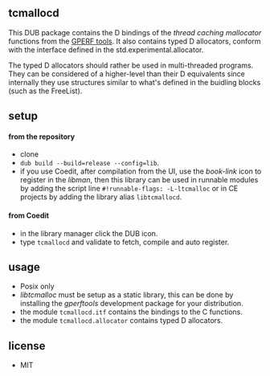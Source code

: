 ## tcmallocd

This DUB package contains the D bindings of the _thread caching mallocator_ functions from the [GPERF tools](https://github.com/gperftools/gperftools).
It also contains typed D allocators, conform with the interface defined in the std.experimental.allocator.

The typed D allocators should rather be used in multi-threaded programs.
They can be considered of a higher-level than their D equivalents since internally they use structures similar to what's defined in the buidling blocks (such as the FreeList).

## setup

#### from the repository
- clone
- `dub build --build=release --config=lib`.
- if you use Coedit, after compilation from the UI, use the _book-link_ icon to register in the _libman_, then this library can be used in runnable modules by adding the script line `#!runnable-flags: -L-ltcmalloc` or in CE projects by adding the library alias `libtcmallocd`.

#### from Coedit
- in the library manager click the DUB icon.
- type `tcmallocd` and validate to fetch, compile and auto register.

## usage

- Posix only
- _libtcmalloc_ must be setup as a static library, this can be done by installing the _gperftools_ development package for your distribution.
- the module `tcmallocd.itf` contains the bindings to the C functions.
- the module `tcmallocd.allocator` contains typed D allocators.

## license

- MIT
